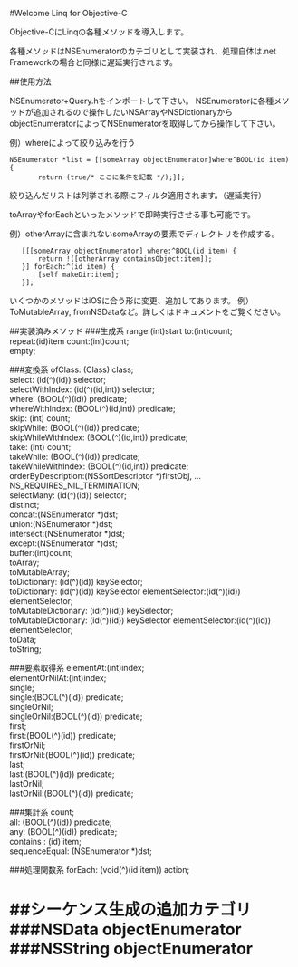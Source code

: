 #Welcome Linq for Objective-C

Objective-CにLinqの各種メソッドを導入します。

各種メソッドはNSEnumeratorのカテゴリとして実装され、処理自体は.net Frameworkの場合と同様に遅延実行されます。

##使用方法

NSEnumerator+Query.hをインポートして下さい。
NSEnumeratorに各種メソッドが追加されるので操作したいNSArrayやNSDictionaryからobjectEnumeratorによってNSEnumeratorを取得してから操作して下さい。

例）whereによって絞り込みを行う
```
NSEnumerator *list = [[someArray objectEnumerator]where^BOOL(id item) {
       return (true/* ここに条件を記載 */);}];
```

絞り込んだリストは列挙される際にフィルタ適用されます。（遅延実行）

toArrayやforEachといったメソッドで即時実行させる事も可能です。

例）otherArrayに含まれないsomeArrayの要素でディレクトリを作成する。
```
   [[[someArray objectEnumerator] where:^BOOL(id item) {
       return !([otherArray containsObject:item]);
   }] forEach:^(id item) {
       [self makeDir:item];
   }];
```

いくつかのメソッドはiOSに合う形に変更、追加してあります。
例）ToMutableArray, fromNSDataなど。詳しくはドキュメントをご覧ください。

##実装済みメソッド
###生成系
range:(int)start to:(int)count;<br>
repeat:(id)item count:(int)count;<br>
empty;<br>

###変換系
ofClass: (Class) class;<br>
select: (id(^)(id)) selector;<br>
selectWithIndex: (id(^)(id,int)) selector;<br>
where: (BOOL(^)(id)) predicate;<br>
whereWithIndex: (BOOL(^)(id,int)) predicate;<br>
skip: (int) count;<br>
skipWhile: (BOOL(^)(id)) predicate;<br>
skipWhileWithIndex: (BOOL(^)(id,int)) predicate;<br>
take: (int) count;<br>
takeWhile: (BOOL(^)(id)) predicate;<br>
takeWhileWithIndex: (BOOL(^)(id,int)) predicate;<br>
orderByDescription:(NSSortDescriptor *)firstObj, ... NS_REQUIRES_NIL_TERMINATION;<br>
selectMany: (id(^)(id)) selector;<br>
distinct;<br>
concat:(NSEnumerator *)dst;<br>
union:(NSEnumerator *)dst;<br>
intersect:(NSEnumerator *)dst;<br>
except:(NSEnumerator *)dst;<br>
buffer:(int)count;<br>
toArray;<br>
toMutableArray;<br>
toDictionary: (id(^)(id)) keySelector;<br>
toDictionary: (id(^)(id)) keySelector elementSelector:(id(^)(id)) elementSelector;<br>
toMutableDictionary: (id(^)(id)) keySelector;<br>
toMutableDictionary: (id(^)(id)) keySelector elementSelector:(id(^)(id)) elementSelector;<br>
toData;<br>
toString;<br>

###要素取得系
elementAt:(int)index;<br>
elementOrNilAt:(int)index;<br>
single;<br>
single:(BOOL(^)(id)) predicate;<br>
singleOrNil;<br>
singleOrNil:(BOOL(^)(id)) predicate;<br>
first;<br>
first:(BOOL(^)(id)) predicate;<br>
firstOrNil;<br>
firstOrNil:(BOOL(^)(id)) predicate;<br>
last;<br>
last:(BOOL(^)(id)) predicate;<br>
lastOrNil;<br>
lastOrNil:(BOOL(^)(id)) predicate;<br>

###集計系
count;<br>
all: (BOOL(^)(id)) predicate;<br>
any: (BOOL(^)(id)) predicate;<br>
contains : (id) item;<br>
sequenceEqual: (NSEnumerator *)dst;<br>

###処理関数系
forEach: (void(^)(id item)) action;<br>

##シーケンス生成の追加カテゴリ
###NSData
objectEnumerator<br>
###NSString
objectEnumerator<br>
====
